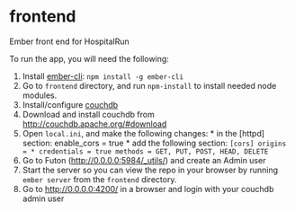 frontend
========

Ember front end for HospitalRun

To run the app, you will need the following:

1. Install [ember-cli](https://www.npmjs.org/package/ember-cli): `npm install -g ember-cli`
2. Go to `frontend` directory, and run `npm-install` to install needed node modules.
3. Install/configure [couchdb](http://couchdb.apache.org/)
  1. Download and install couchdb from http://couchdb.apache.org/#download
  2. Open `local.ini`, and make the following changes:
    * in the [httpd] section: enable_cors = true
    * add the following section:
    ```
    [cors]
    origins = *
    credentials = true
    methods = GET, PUT, POST, HEAD, DELETE
    ```
  2. Go to Futon (http://0.0.0.0:5984/_utils/) and create an Admin user
4. Start the server so you can view the repo in your browser by running `ember server` from the `frontend` directory.
5. Go to http://0.0.0.0:4200/ in a browser and login with your couchdb admin user
